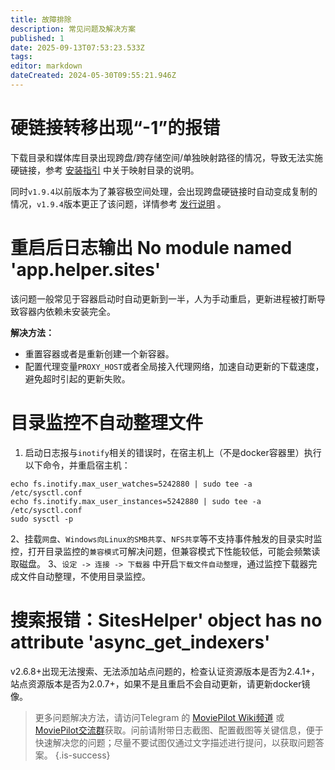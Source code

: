 ```yaml
---
title: 故障排除
description: 常见问题及解决方案
published: 1
date: 2025-09-13T07:53:23.533Z
tags: 
editor: markdown
dateCreated: 2024-05-30T09:55:21.946Z
---
```


# 硬链接转移出现“-1”的报错
下载目录和媒体库目录出现跨盘/跨存储空间/单独映射路径的情况，导致无法实施硬链接，参考 [安装指引](/install) 中关于映射目录的说明。

同时`v1.9.4`以前版本为了兼容极空间处理，会出现跨盘硬链接时自动变成复制的情况，`v1.9.4`版本更正了该问题，详情参考 [发行说明](/release) 。


# 重启后日志输出 No module named 'app.helper.sites'
该问题一般常见于容器启动时自动更新到一半，人为手动重启，更新进程被打断导致容器内依赖未安装完全。

**解决方法：**

- 重置容器或者是重新创建一个新容器。
- 配置代理变量`PROXY_HOST`或者全局接入代理网络，加速自动更新的下载速度，避免超时引起的更新失败。


# 目录监控不自动整理文件
1. 启动日志报与`inotify`相关的错误时，在宿主机上（不是docker容器里）执行以下命令，并重启宿主机：
```shell
echo fs.inotify.max_user_watches=5242880 | sudo tee -a /etc/sysctl.conf
echo fs.inotify.max_user_instances=5242880 | sudo tee -a /etc/sysctl.conf
sudo sysctl -p
```
2、挂载`网盘`、`Windows向Linux的SMB共享`、`NFS共享`等不支持事件触发的目录实时监控，打开目录监控的`兼容模式`可解决问题，但兼容模式下性能较低，可能会频繁读取磁盘。
3、`设定 -> 连接 -> 下载器` 中开启`下载文件自动整理`，通过监控下载器完成文件自动整理，不使用目录监控。


# 搜索报错：SitesHelper' object has no attribute 'async_get_indexers'

v2.6.8+出现无法搜索、无法添加站点问题的，检查认证资源版本是否为2.4.1+，站点资源版本是否为2.0.7+，如果不是且重启不会自动更新，请更新docker镜像。


> 更多问题解决方法，请访问Telegram 的 [MoviePilot Wiki频道](https://t.me/Moviepilot_Wiki) 或 [MoviePilot交流群](https://t.me/moviepilot_official)获取。问前请附带日志截图、配置截图等关键信息，便于快速解决您的问题；尽量不要试图仅通过文字描述进行提问，以获取问题答案。
{.is-success}